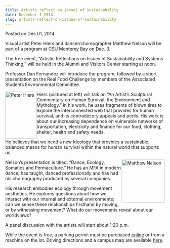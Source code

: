 ```yaml
---
title: Artists reflect on issues of sustainability
date: December 1 2014
slug: artists-reflect-on-issues-of-sustainability
---
```


  



<span class="date">Posted on Dec 01, 2014    </span>
<p>Visual artist Peter Hiers and dancer/choreographer Matthew
Nelson will be part of a program at CSU Monterey Bay on Dec. 3.</p>
<p>The free event, &#x201C;Artistic Reflections on Issues of
Sustainability and Systems Thinking,&#x201D; will be held in the Alumni
and Visitors Center starting at noon.</p>
<p>Professor Dan Fernandez will introduce the program, followed by
a short presentation on the Real Food Challenge by members of the
Associated Students Environmental Committee.</p>
<p><img alt="Peter Hiers" src="https://news.csumb.edu/sites/default/files/65/attachments/news/images/peter-photo-1.png" style="width:99px; height:149px; float:left">Hiers (pictured at
left) will talk on &#x201C;An Artist&#x2019;s Sculptural Commentary on Human
Survival, the Environment and Mythology.&#x201D; In his work, he uses
fragments of blown tires to explore the interconnected web that
provides for human survival, and its contradictory appeals and
perils. His work is about our increasing dependence on vulnerable
networks of transportation, electricity and finance for our food,
clothing, shelter, health and safety needs.</img></p>
<p>He believes that we need a new ideology that provides a
sustainable, balanced means for human survival within the natural
world that supports us.</p>
<p><img alt="Matthew Nelson" src="https://news.csumb.edu/sites/default/files/65/attachments/news/images/nelson.jpg" style="width:136px; height:136px; float:right">Nelson&#x2019;s
presentation is titled, &#x201C;Dance, Ecology, Somatics and
Permaculture.&#x201D; He has an MFA in modern dance, has taught, danced
professionally and has had his choreography produced by several
companies.</img></p>
<p>His research embodies ecology through movement aesthetics. He
explores questions about how we interact with our internal and
external environments; can we sense these relationships firsthand
by moving, or by witnessing movement? What do our movements reveal
about our worldviews?</p>
<p>A panel discussion with the artists will start about 1:20
p.m.</p>
<p>While the event is free, a parking permit must be purchased
<a href="https://parking.csumb.edu/buy-permit" rel="nofollow">online</a> or from a machine on the lot. Driving
directions and a campus map are available <a href="https://csumb.edu/maps" rel="nofollow">here</a>.</p>
<p>&#xA0;</p>





```
